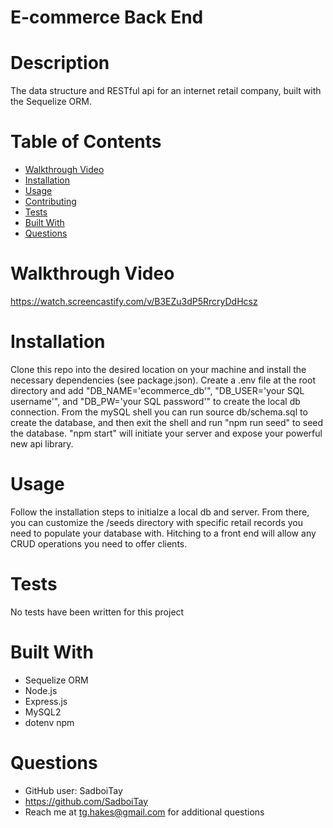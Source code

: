 # E-commerce Back End 
  

  # Description
  The data structure and RESTful api for an internet retail company, built with the Sequelize ORM.

  # Table of Contents
  * [Walkthrough Video](#walkthrough-video)
  * [Installation](#installation)
  * [Usage](#usage)
  * [Contributing](#contributing)
  * [Tests](#tests)
  * [Built With](#built-with)
  * [Questions](#questions)

# Walkthrough Video
https://watch.screencastify.com/v/B3EZu3dP5RrcryDdHcsz

  # Installation
  Clone this repo into the desired location on your machine and install the necessary dependencies (see package.json). Create a .env file at the root directory and add "DB_NAME='ecommerce_db'", "DB_USER='your SQL username'", and "DB_PW='your SQL password'" to create the local db connection. From the mySQL shell you can run source db/schema.sql to create the database, and then exit the shell and run "npm run seed" to seed the database. "npm start" will initiate your server and expose your powerful new api library.

  # Usage
  Follow the installation steps to initialze a local db and server. From there, you can customize the /seeds directory with specific retail records you need to populate your database with. Hitching to a front end will allow any CRUD operations you need to offer clients. 

  # Tests
  No tests have been written for this project
  
  # Built With
  * Sequelize ORM
  * Node.js
  * Express.js
  * MySQL2
  * dotenv npm

  # Questions

  * GitHub user: SadboiTay
  * https://github.com/SadboiTay
  * Reach me at tg.hakes@gmail.com for additional questions
  
